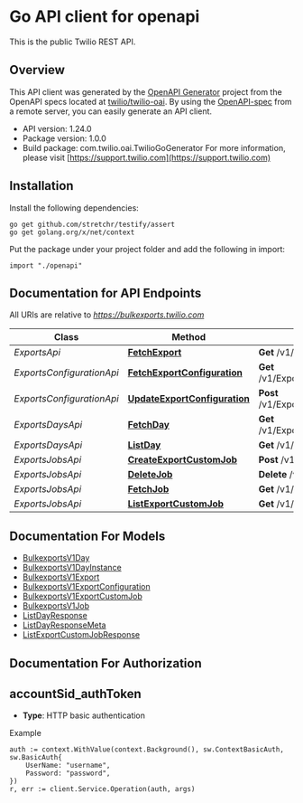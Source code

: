 # Go API client for openapi

This is the public Twilio REST API.

## Overview
This API client was generated by the [OpenAPI Generator](https://openapi-generator.tech) project from the OpenAPI specs located at [twilio/twilio-oai](https://github.com/twilio/twilio-oai/tree/main/spec).  By using the [OpenAPI-spec](https://www.openapis.org/) from a remote server, you can easily generate an API client.

- API version: 1.24.0
- Package version: 1.0.0
- Build package: com.twilio.oai.TwilioGoGenerator
For more information, please visit [https://support.twilio.com](https://support.twilio.com)

## Installation

Install the following dependencies:

```shell
go get github.com/stretchr/testify/assert
go get golang.org/x/net/context
```

Put the package under your project folder and add the following in import:

```golang
import "./openapi"
```

## Documentation for API Endpoints

All URIs are relative to *https://bulkexports.twilio.com*

Class | Method | HTTP request | Description
------------ | ------------- | ------------- | -------------
*ExportsApi* | [**FetchExport**](docs/ExportsApi.md#fetchexport) | **Get** /v1/Exports/{ResourceType} | 
*ExportsConfigurationApi* | [**FetchExportConfiguration**](docs/ExportsConfigurationApi.md#fetchexportconfiguration) | **Get** /v1/Exports/{ResourceType}/Configuration | 
*ExportsConfigurationApi* | [**UpdateExportConfiguration**](docs/ExportsConfigurationApi.md#updateexportconfiguration) | **Post** /v1/Exports/{ResourceType}/Configuration | 
*ExportsDaysApi* | [**FetchDay**](docs/ExportsDaysApi.md#fetchday) | **Get** /v1/Exports/{ResourceType}/Days/{Day} | 
*ExportsDaysApi* | [**ListDay**](docs/ExportsDaysApi.md#listday) | **Get** /v1/Exports/{ResourceType}/Days | 
*ExportsJobsApi* | [**CreateExportCustomJob**](docs/ExportsJobsApi.md#createexportcustomjob) | **Post** /v1/Exports/{ResourceType}/Jobs | 
*ExportsJobsApi* | [**DeleteJob**](docs/ExportsJobsApi.md#deletejob) | **Delete** /v1/Exports/Jobs/{JobSid} | 
*ExportsJobsApi* | [**FetchJob**](docs/ExportsJobsApi.md#fetchjob) | **Get** /v1/Exports/Jobs/{JobSid} | 
*ExportsJobsApi* | [**ListExportCustomJob**](docs/ExportsJobsApi.md#listexportcustomjob) | **Get** /v1/Exports/{ResourceType}/Jobs | 


## Documentation For Models

 - [BulkexportsV1Day](docs/BulkexportsV1Day.md)
 - [BulkexportsV1DayInstance](docs/BulkexportsV1DayInstance.md)
 - [BulkexportsV1Export](docs/BulkexportsV1Export.md)
 - [BulkexportsV1ExportConfiguration](docs/BulkexportsV1ExportConfiguration.md)
 - [BulkexportsV1ExportCustomJob](docs/BulkexportsV1ExportCustomJob.md)
 - [BulkexportsV1Job](docs/BulkexportsV1Job.md)
 - [ListDayResponse](docs/ListDayResponse.md)
 - [ListDayResponseMeta](docs/ListDayResponseMeta.md)
 - [ListExportCustomJobResponse](docs/ListExportCustomJobResponse.md)


## Documentation For Authorization



## accountSid_authToken

- **Type**: HTTP basic authentication

Example

```golang
auth := context.WithValue(context.Background(), sw.ContextBasicAuth, sw.BasicAuth{
    UserName: "username",
    Password: "password",
})
r, err := client.Service.Operation(auth, args)
```

